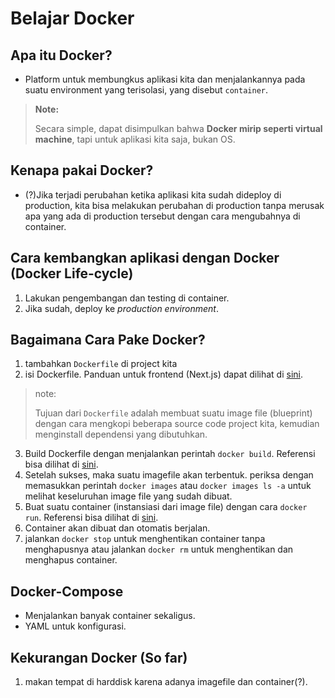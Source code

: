 # Belajar Docker

## Apa itu Docker?

-   Platform untuk membungkus aplikasi kita dan menjalankannya pada suatu environment yang terisolasi, yang disebut `container`.

> **Note:**
>
> Secara simple, dapat disimpulkan bahwa **Docker mirip seperti virtual machine**, tapi untuk aplikasi kita saja, bukan OS.

## Kenapa pakai Docker?

-   (?)Jika terjadi perubahan ketika aplikasi kita sudah dideploy di production, kita bisa melakukan perubahan di production tanpa merusak apa yang ada di production tersebut dengan cara mengubahnya di container.

## Cara kembangkan aplikasi dengan Docker (Docker Life-cycle)

1. Lakukan pengembangan dan testing di container.
2. Jika sudah, deploy ke _production environment_.

## Bagaimana Cara Pake Docker?

1. tambahkan `Dockerfile` di project kita
2. isi Dockerfile. Panduan untuk frontend (Next.js) dapat dilihat di [sini](https://medium.com/@khwsc1/a-simple-react-next-js-app-development-on-docker-6f0bd3f78c2c).

> note:
>
> Tujuan dari `Dockerfile` adalah membuat suatu image file (blueprint) dengan cara mengkopi beberapa source code project kita, kemudian menginstall dependensi yang dibutuhkan.

3. Build Dockerfile dengan menjalankan perintah `docker build`. Referensi bisa dilihat di [sini](https://docs.docker.com/engine/reference/commandline/build/).
4. Setelah sukses, maka suatu imagefile akan terbentuk. periksa dengan memasukkan perintah `docker images` atau `docker images ls -a` untuk melihat keseluruhan image file yang sudah dibuat.
5. Buat suatu container (instansiasi dari image file) dengan cara `docker run`. Referensi bisa dilihat di [sini](https://docs.docker.com/engine/reference/run/).
6. Container akan dibuat dan otomatis berjalan.
7. jalankan `docker stop` untuk menghentikan container tanpa menghapusnya atau jalankan `docker rm` untuk menghentikan dan menghapus container.

## Docker-Compose

-   Menjalankan banyak container sekaligus.
-   YAML untuk konfigurasi.

## Kekurangan Docker (So far)

1. makan tempat di harddisk karena adanya imagefile dan container(?).
